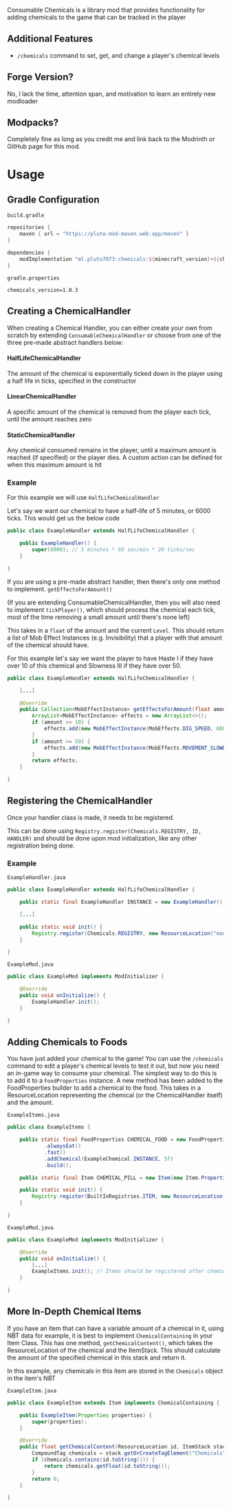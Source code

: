 Consumable Chemicals is a library mod that provides functionality for adding chemicals to the game that can be tracked in the player

## Additional Features
- `/chemicals` command to set, get, and change a player's chemical levels

## Forge Version?
No, I lack the time, attention span, and motivation to learn an entirely new modloader

## Modpacks?
Completely fine as long as you credit me and link back to the Modrinth or GitHub page for this mod.

# Usage

## Gradle Configuration

`build.gradle`
```groovy
repositories {
    maven { url = "https://pluto-mod-maven.web.app/maven" }
}

dependencies {
    modImplementation "ml.pluto7073:chemicals:${minecraft_version}+${chemicals_version}"
}
```

`gradle.properties`
```properties
chemicals_version=1.0.3
```

## Creating a ChemicalHandler

When creating a Chemical Handler, you can either create your own from scratch by extending `ConsumableChemicalHandler` or choose
from one of the three pre-made abstract handlers below:

#### HalfLifeChemicalHandler
The amount of the chemical is exponentially ticked down in the player using a half life in ticks, specified in the constructor

#### LinearChemicalHandler
A specific amount of the chemical is removed from the player each tick, until the amount reaches zero

#### StaticChemicalHandler
Any chemical consumed remains in the player, until a maximum amount is reached (if specified) or the player dies.
A custom action can be defined for when this maximum amount is hit

### Example

For this example we will use `HalfLifeChemicalHandler`

Let's say we want our chemical to have a half-life of 5 minutes, or 6000 ticks.  This would get us the below code

```java
public class ExampleHandler extends HalfLifeChemicalHandler {

    public ExampleHandler() {
        super(6000); // 5 minutes * 60 sec/min * 20 ticks/sec
    }

}
```

If you are using a pre-made abstract handler, then there's only one method to implement. `getEffectsForAmount()`

(If you are extending ConsumableChemicalHandler, then you will also need to implement `tickPlayer()`, which should process
the chemical each tick, most of the time removing a small amount until there's none left)

This takes in a `float` of the amount and the current `Level`.  This should return a list of Mob Effect Instances (e.g. Invisibility)
that a player with that amount of the chemical should have.

For this example let's say we want the player to have Haste I if they have over 10 of this chemical and Slowness III if
they have over 50.

```java
public class ExampleHandler extends HalfLifeChemicalHandler {

    [...]

    @Override
    public Collection<MobEffectInstance> getEffectsForAmount(float amount, Level level) {
        ArrayList<MobEffectInstance> effects = new ArrayList<>();
        if (amount >= 10) {
            effects.add(new MobEffectInstance(MobEffects.DIG_SPEED, 600));
        }
        if (amount >= 50) {
            effects.add(new MobEffectInstance(MobEffects.MOVEMENT_SLOWDOWN, 600, 2));
        }
        return effects;
    }

}
```

## Registering the ChemicalHandler

Once your handler class is made, it needs to be registered.

This can be done using `Registry.register(Chemicals.REGISTRY, ID, HANDLER)` and should be done upon mod initialization, like any
other registration being done.

### Example

`ExampleHandler.java`
```java
public class ExampleHandler extends HalfLifeChemicalHandler {

    public static final ExampleHandler INSTANCE = new ExampleHandler();

    [...]

    public static void init() {
        Registry.register(Chemicals.REGISTRY, new ResourceLocation("modid", "example_chemical"), INSTANCE);
    }

}
```

`ExampleMod.java`
```java
public class ExampleMod implements ModInitializer {

    @Override
    public void onInitialize() {
        ExampleHandler.init();
    }

}
```

## Adding Chemicals to Foods

You have just added your chemical to the game! You can use the `/chemicals` command to edit a player's chemical levels to test it out,
but now you need an in-game way to consume your chemical.  The simplest way to do this is to add it to a `FoodProperties` instance.
A new method has been added to the FoodProperties builder to add a chemical to the food.  This takes in a ResourceLocation representing
the chemical (or the ChemicalHandler itself) and the amount.

`ExampleItems.java`
```java
public class ExampleItems {

    public static final FoodProperties CHEMICAL_FOOD = new FoodProperties.Builder()
            .alwaysEat()
            .fast()
            .addChemical(ExampleChemical.INSTANCE, 5f)
            .build();

    public static final Item CHEMICAL_PILL = new Item(new Item.Properties().food(CHEMICAL_FOOD));

    public static void init() {
        Registry.register(BuiltInRegistries.ITEM, new ResourceLocation("modid", "chemical_pill"), CHEMICAL_PILL);
    }

}
```

`ExampleMod.java`
```java
public class ExampleMod implements ModInitializer {

    @Override
    public void onInitialize() {
        [...]
        ExampleItems.init(); // Items should be registered after chemicals
    }

}
```

## More In-Depth Chemical Items

If you have an item that can have a variable amount of a chemical in it, using NBT data for example, it is best
to implement `ChemicalContaining` in your Item Class.  This has one method, `getChemicalContent()`, which takes
the ResourceLocation of the chemical and the ItemStack.  This should calculate the amount of the specified chemical
in this stack and return it.

In this example, any chemicals in this item are stored in the `Chemicals` object in the item's NBT

`ExampleItem.java`
```java
public class ExampleItem extends Item implements ChemicalContaining {

    public ExampleItem(Properties properties) {
        super(properties);
    }

    @Override
    public float getChemicalContent(ResourceLocation id, ItemStack stack) {
        CompoundTag chemicals = stack.getOrCreateTagElement("Chemicals");
        if (chemicals.contains(id.toString())) {
            return chemicals.getFloat(id.toString());
        }
        return 0;
    }

}
```
